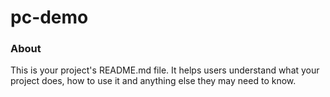 pc-demo
=======

### About

This is your project's README.md file. It helps users understand what your
project does, how to use it and anything else they may need to know.